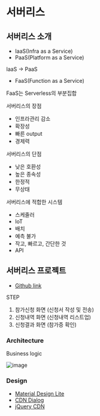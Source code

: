 # 서버리스

## 서버리스 소개

- IaaS(Infra as a Service)
- PaaS(Platform as a Service)

IaaS -> PaaS

- FaaS(Function as a Service)

FaaS는 Serverless의 부분집합

서버리스의 장점

- 인프라관리 감소
- 확장성
- 빠른 output
- 경제력

서버리스의 단점

- 낮은 호환성
- 높은 종속성
- 한정적
- 무상태

서버리스에 적합한 시스템

- 스케줄러
- IoT
- 배치
- 예측 불가
- 작고, 빠르고, 간단한 것
- API

## 서버리스 프로젝트

- [Github link](https://github.com/hidekuma/serverless-project-2019)

STEP

1. 참가신청 화면 (신청서 작성 및 전송)
2. 신청내역 화면 (신청내역 리스트업)
3. 신청결과 화면 (참가증 확인)

### Architecture

Business logic

![image](https://github.com/hidekuma/serverless-project-2019/raw/master/i/aws-arch.png)

### Design

- [Material Design Lite](https://getmdl.io/)
- [CDN Dialog](https://cdnjs.com/libraries/dialog-polyfill)
- [jQuery CDN](https://code.jquery.com/)
